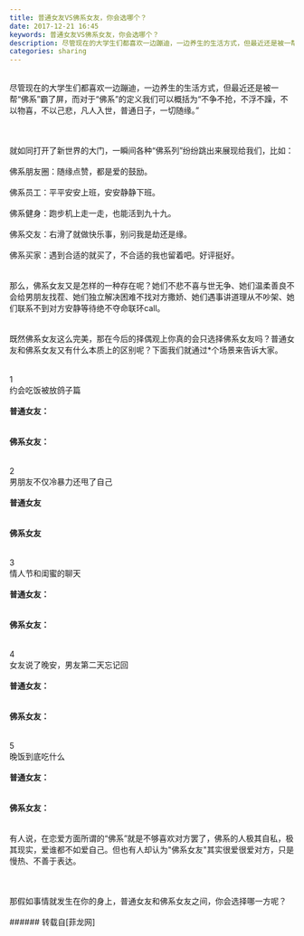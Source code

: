 ```yaml
---
title: 普通女友VS佛系女友，你会选哪个？
date: 2017-12-21 16:45
keywords: 普通女友VS佛系女友，你会选哪个？
description: 尽管现在的大学生们都喜欢一边蹦迪，一边养生的生活方式，但最近还是被一帮“佛系”霸了屏，而对于“佛系”的定义我们可以概括为“不争不抢，不浮不躁，不以物喜，不以己悲，凡人入世，普通日子，一切随缘。”就如同打开了新世界的大门，一瞬间各种“佛系列”纷纷跳出来展现给我们，比如：佛系朋友圈：随缘点赞，都是爱的鼓励。佛系员工：平平安安上班，安安静静下班。佛系健身：跑步机上走一走，也能活到九十九。佛系交友：右滑了就做快乐事，别问我是劫还是缘。佛系买家：遇到合适的就买了，不合适的我也留着吧。好评挺好。那么，佛系女友又是怎样的一种存在呢？她们不悲不喜与世无争、她们温柔善良不会给男朋友找茬、她们独立解决困难不找对方撒娇、她们遇事讲道理从不吵架、她们联系不到对方安静等待绝不夺命联环call。既然佛系女友这么完美，那在今后的择偶观上你真的会只选择佛系女友吗？普通女友和佛系女友又有什么本质上的区别呢？下面我们就通过*个场景来告诉大家。1约会吃饭被放鸽子篇普通女友：佛系女友：2男朋友不仅冷暴力还甩了自己普通女友佛系女友3情人节和闺蜜的聊天普通女友：佛系女友：4女友说了晚安，男友第二天忘记回普通女友：佛系女友：5晚饭到底吃什么普通女友：佛系女友：有人说，在恋爱方面所谓的“佛系”就是不够喜欢对方罢了，佛系的人极其自私，极其现实，爱谁都不如爱自己。但也有人却认为"佛系女友"其实很爱很爱对方，只是慢热、不善于表达。那假如事情就发生在你的身上，普通女友和佛系女友之间，你会选择哪一方呢？
categories: sharing
---
```

<td class="t_f" id="postmessage_1049152">

<br/>
<div align="left">尽管现在的大学生们都喜欢一边蹦迪，一边养生的生活方式，但最近还是被一帮“佛系”霸了屏，而对于“佛系”的定义我们可以概括为“不争不抢，不浮不躁，不以物喜，不以己悲，凡人入世，普通日子，一切随缘。”</div><br/>
<div align="center"><img alt="" border="0" class="zoom" data-cf-modified-95099b37c96a6ee5ad98c56e-="" file="https://mmbiz.qpic.cn/mmbiz_jpg/0ImgfyiaNXPaTbJaicYCguf9Q70yS4HGJulHz5yWclu4XxfjfDGZZhy3HHFwu5ye9BEoZ2SldwtmyUeqsrgBh5tw/640?wx_fmt=jpeg" id="aimg_w4n1n" lazyloadthumb="1" onclick="" onmouseover="" src="https://mmbiz.qpic.cn/mmbiz_jpg/0ImgfyiaNXPaTbJaicYCguf9Q70yS4HGJulHz5yWclu4XxfjfDGZZhy3HHFwu5ye9BEoZ2SldwtmyUeqsrgBh5tw/640?wx_fmt=jpeg"/></div><br/>
<br/>
<div align="left">就如同打开了新世界的大门，一瞬间各种“佛系列”纷纷跳出来展现给我们，比如：</div><br/>
<div align="left">佛系朋友圈：随缘点赞，都是爱的鼓励。</div><br/>
<div align="left">佛系员工：平平安安上班，安安静静下班。</div><br/>
<div align="left">佛系健身：跑步机上走一走，也能活到九十九。</div><br/>
<div align="left">佛系交友：右滑了就做快乐事，别问我是劫还是缘。</div><br/>
<div align="left">佛系买家：遇到合适的就买了，不合适的我也留着吧。好评挺好。</div><br/>
<div align="left"><img alt="" border="0" class="zoom" data-cf-modified-95099b37c96a6ee5ad98c56e-="" file="https://mmbiz.qpic.cn/mmbiz_jpg/0ImgfyiaNXPaTbJaicYCguf9Q70yS4HGJu7ShDo5mplic75z8XHsHVpicUPnyf9ENVxGQVia7OMAWK4UG666ZfR3nnQ/640?wx_fmt=jpeg" id="aimg_X454z" lazyloadthumb="1" onclick="" onmouseover="" src="https://mmbiz.qpic.cn/mmbiz_jpg/0ImgfyiaNXPaTbJaicYCguf9Q70yS4HGJu7ShDo5mplic75z8XHsHVpicUPnyf9ENVxGQVia7OMAWK4UG666ZfR3nnQ/640?wx_fmt=jpeg"/></div><br/>
<div align="left">那么，佛系女友又是怎样的一种存在呢？她们不悲不喜与世无争、她们温柔善良不会给男朋友找茬、她们独立解决困难不找对方撒娇、她们遇事讲道理从不吵架、她们联系不到对方安静等待绝不夺命联环call。</div><br/>
<div align="center"><img alt="" border="0" class="zoom" data-cf-modified-95099b37c96a6ee5ad98c56e-="" file="https://mmbiz.qpic.cn/mmbiz_jpg/0ImgfyiaNXPaTbJaicYCguf9Q70yS4HGJuFuE4Ifwy8qFNmGnQSmsSShb55fG8E2GGVhoibD8AMWqYYBjia19k5UKw/640?wx_fmt=jpeg" id="aimg_W61n8" lazyloadthumb="1" onclick="" onmouseover="" src="https://mmbiz.qpic.cn/mmbiz_jpg/0ImgfyiaNXPaTbJaicYCguf9Q70yS4HGJuFuE4Ifwy8qFNmGnQSmsSShb55fG8E2GGVhoibD8AMWqYYBjia19k5UKw/640?wx_fmt=jpeg"/></div><br/>
<div align="left">既然佛系女友这么完美，那在今后的择偶观上你真的会只选择佛系女友吗？普通女友和佛系女友又有什么本质上的区别呢？下面我们就通过*个场景来告诉大家。</div><br/>
<div align="center"><img alt="" border="0" class="zoom" data-cf-modified-95099b37c96a6ee5ad98c56e-="" file="https://mmbiz.qpic.cn/mmbiz_jpg/0ImgfyiaNXPaTbJaicYCguf9Q70yS4HGJunam5Qe6W8LCgwJ72a4HC832PM0bGSmx3mhUDuL8QRTH3RTLx9gjnMQ/640?wx_fmt=jpeg" id="aimg_muLG4" lazyloadthumb="1" onclick="" onmouseover="" src="https://mmbiz.qpic.cn/mmbiz_jpg/0ImgfyiaNXPaTbJaicYCguf9Q70yS4HGJunam5Qe6W8LCgwJ72a4HC832PM0bGSmx3mhUDuL8QRTH3RTLx9gjnMQ/640?wx_fmt=jpeg"/></div><br/>
<div align="left">1</div><div align="left">约会吃饭被放鸽子篇</div><br/>
<div align="left"><strong>普通女友：</strong></div><br/>
<div align="left"><img alt="" border="0" class="zoom" data-cf-modified-95099b37c96a6ee5ad98c56e-="" file="https://mmbiz.qpic.cn/mmbiz_png/0ImgfyiaNXPaTbJaicYCguf9Q70yS4HGJutDlg6YIo2K3Jic4MgMpmwWINWIXpEcJ7GqE88XPuAIndBSSkmkDQPhA/640?wx_fmt=png" id="aimg_mFPtF" lazyloadthumb="1" onclick="" onmouseover="" src="https://mmbiz.qpic.cn/mmbiz_png/0ImgfyiaNXPaTbJaicYCguf9Q70yS4HGJutDlg6YIo2K3Jic4MgMpmwWINWIXpEcJ7GqE88XPuAIndBSSkmkDQPhA/640?wx_fmt=png"/></div><div align="left"><img alt="" border="0" class="zoom" data-cf-modified-95099b37c96a6ee5ad98c56e-="" file="https://mmbiz.qpic.cn/mmbiz_png/0ImgfyiaNXPaTbJaicYCguf9Q70yS4HGJujISvRkTlQbhQhw7ocPv8w6eziafK8h6RQAsIKDlQfZiae6FBblibcVXFQ/640?wx_fmt=png" id="aimg_DiPfy" lazyloadthumb="1" onclick="" onmouseover="" src="https://mmbiz.qpic.cn/mmbiz_png/0ImgfyiaNXPaTbJaicYCguf9Q70yS4HGJujISvRkTlQbhQhw7ocPv8w6eziafK8h6RQAsIKDlQfZiae6FBblibcVXFQ/640?wx_fmt=png"/></div><br/>
<div align="left"><strong>佛系女友：</strong></div><br/>
<div align="center"><img alt="" border="0" class="zoom" data-cf-modified-95099b37c96a6ee5ad98c56e-="" file="https://mmbiz.qpic.cn/mmbiz_png/0ImgfyiaNXPaTbJaicYCguf9Q70yS4HGJu0jwmCUQcuCHO3ZQgKRK2nskHB534Gcib8kH05gL7sVxn59HiaR7zKibsg/640?wx_fmt=png" id="aimg_aF1Np" lazyloadthumb="1" onclick="" onmouseover="" src="https://mmbiz.qpic.cn/mmbiz_png/0ImgfyiaNXPaTbJaicYCguf9Q70yS4HGJu0jwmCUQcuCHO3ZQgKRK2nskHB534Gcib8kH05gL7sVxn59HiaR7zKibsg/640?wx_fmt=png"/></div><div align="left"><img alt="" border="0" class="zoom" data-cf-modified-95099b37c96a6ee5ad98c56e-="" file="https://mmbiz.qpic.cn/mmbiz_png/0ImgfyiaNXPaTbJaicYCguf9Q70yS4HGJukOeeqIfR9Z7OhbTASWz061grSA4KBtcgcCydkSLM4FhtkQ6qF3T4JQ/640?wx_fmt=png" id="aimg_eoxga" lazyloadthumb="1" onclick="" onmouseover="" src="https://mmbiz.qpic.cn/mmbiz_png/0ImgfyiaNXPaTbJaicYCguf9Q70yS4HGJukOeeqIfR9Z7OhbTASWz061grSA4KBtcgcCydkSLM4FhtkQ6qF3T4JQ/640?wx_fmt=png"/></div><br/>
<div align="left">2</div><div align="left">男朋友不仅冷暴力还甩了自己</div><br/>
<div align="left"><strong>普通女友</strong></div><br/>
<div align="left"><img alt="" border="0" class="zoom" data-cf-modified-95099b37c96a6ee5ad98c56e-="" file="https://mmbiz.qpic.cn/mmbiz_png/0ImgfyiaNXPaTbJaicYCguf9Q70yS4HGJuEpZgJKeoWQQtPjgvYjlZKgBcw1Eh7oty5q2Z8uLiaHXicHziaTb85YFRQ/640?wx_fmt=png" id="aimg_SgF88" lazyloadthumb="1" onclick="" onmouseover="" src="https://mmbiz.qpic.cn/mmbiz_png/0ImgfyiaNXPaTbJaicYCguf9Q70yS4HGJuEpZgJKeoWQQtPjgvYjlZKgBcw1Eh7oty5q2Z8uLiaHXicHziaTb85YFRQ/640?wx_fmt=png"/></div><div align="left"><img alt="" border="0" class="zoom" data-cf-modified-95099b37c96a6ee5ad98c56e-="" file="https://mmbiz.qpic.cn/mmbiz_png/0ImgfyiaNXPaTbJaicYCguf9Q70yS4HGJuNM2icwfCcR2KtMl6sHhDgnZNFV7fase5xBHqqWmoe4zGCW8KwLbg3aQ/640?wx_fmt=png" id="aimg_f3232" lazyloadthumb="1" onclick="" onmouseover="" src="https://mmbiz.qpic.cn/mmbiz_png/0ImgfyiaNXPaTbJaicYCguf9Q70yS4HGJuNM2icwfCcR2KtMl6sHhDgnZNFV7fase5xBHqqWmoe4zGCW8KwLbg3aQ/640?wx_fmt=png"/></div><br/>
<div align="left"><strong>佛系女友</strong></div><br/>
<div align="left"><img alt="" border="0" class="zoom" data-cf-modified-95099b37c96a6ee5ad98c56e-="" file="https://mmbiz.qpic.cn/mmbiz_png/0ImgfyiaNXPaTbJaicYCguf9Q70yS4HGJuRGzdyc7wcgcr7JpNWOOUIJjx6o3ERliaZwVj3Bpy3IlJRqYgmVemQfw/640?wx_fmt=png" id="aimg_nZzLh" lazyloadthumb="1" onclick="" onmouseover="" src="https://mmbiz.qpic.cn/mmbiz_png/0ImgfyiaNXPaTbJaicYCguf9Q70yS4HGJuRGzdyc7wcgcr7JpNWOOUIJjx6o3ERliaZwVj3Bpy3IlJRqYgmVemQfw/640?wx_fmt=png"/></div><div align="left"><img alt="" border="0" class="zoom" data-cf-modified-95099b37c96a6ee5ad98c56e-="" file="https://mmbiz.qpic.cn/mmbiz_png/0ImgfyiaNXPaTbJaicYCguf9Q70yS4HGJuv155VtsAcrJ9pkicnSNcQDFQF9U1mic9CWbtpccGd1Fib8sD8XRVEOvsA/640?wx_fmt=png" id="aimg_xNfu9" lazyloadthumb="1" onclick="" onmouseover="" src="https://mmbiz.qpic.cn/mmbiz_png/0ImgfyiaNXPaTbJaicYCguf9Q70yS4HGJuv155VtsAcrJ9pkicnSNcQDFQF9U1mic9CWbtpccGd1Fib8sD8XRVEOvsA/640?wx_fmt=png"/></div><br/>
<div align="left">3</div><div align="left">情人节和闺蜜的聊天</div><br/>
<div align="left"><strong>普通女友：</strong></div><br/>
<div align="left"><img alt="" border="0" class="zoom" data-cf-modified-95099b37c96a6ee5ad98c56e-="" file="https://mmbiz.qpic.cn/mmbiz_png/0ImgfyiaNXPaTbJaicYCguf9Q70yS4HGJuNbZGxkA0RS2KhnVIWaVu9BMbPdjxwTfluTvGyhESKn1sVibyMzWCcvw/640?wx_fmt=png" id="aimg_OeB0g" lazyloadthumb="1" onclick="" onmouseover="" src="https://mmbiz.qpic.cn/mmbiz_png/0ImgfyiaNXPaTbJaicYCguf9Q70yS4HGJuNbZGxkA0RS2KhnVIWaVu9BMbPdjxwTfluTvGyhESKn1sVibyMzWCcvw/640?wx_fmt=png"/></div><div align="left"><img alt="" border="0" class="zoom" data-cf-modified-95099b37c96a6ee5ad98c56e-="" file="https://mmbiz.qpic.cn/mmbiz_png/0ImgfyiaNXPaTbJaicYCguf9Q70yS4HGJu5NW3452r5cM0CFWjsrNQ7bZr3rNm2rtiblHsDxiaKaNBu7yXOvVEDdYw/640?wx_fmt=png" id="aimg_TXs80" lazyloadthumb="1" onclick="" onmouseover="" src="https://mmbiz.qpic.cn/mmbiz_png/0ImgfyiaNXPaTbJaicYCguf9Q70yS4HGJu5NW3452r5cM0CFWjsrNQ7bZr3rNm2rtiblHsDxiaKaNBu7yXOvVEDdYw/640?wx_fmt=png"/></div><br/>
<div align="left"><strong>佛系女友：</strong></div><br/>
<div align="left"><img alt="" border="0" class="zoom" data-cf-modified-95099b37c96a6ee5ad98c56e-="" file="https://mmbiz.qpic.cn/mmbiz_png/0ImgfyiaNXPaTbJaicYCguf9Q70yS4HGJu34TribO90aGHE1IwibvqhjHcf4AOIibicAA6aia7GYB6Aias2XIibPC5rMVkw/640?wx_fmt=png" id="aimg_A2NLW" lazyloadthumb="1" onclick="" onmouseover="" src="https://mmbiz.qpic.cn/mmbiz_png/0ImgfyiaNXPaTbJaicYCguf9Q70yS4HGJu34TribO90aGHE1IwibvqhjHcf4AOIibicAA6aia7GYB6Aias2XIibPC5rMVkw/640?wx_fmt=png"/></div><div align="left"><img alt="" border="0" class="zoom" data-cf-modified-95099b37c96a6ee5ad98c56e-="" file="https://mmbiz.qpic.cn/mmbiz_png/0ImgfyiaNXPaTbJaicYCguf9Q70yS4HGJuENP8P1XDx4nGVKjNZLg5yIOnCGmhADSySh1pT5IAZxV5r504Gf5mWg/640?wx_fmt=png" id="aimg_ykwkn" lazyloadthumb="1" onclick="" onmouseover="" src="https://mmbiz.qpic.cn/mmbiz_png/0ImgfyiaNXPaTbJaicYCguf9Q70yS4HGJuENP8P1XDx4nGVKjNZLg5yIOnCGmhADSySh1pT5IAZxV5r504Gf5mWg/640?wx_fmt=png"/></div><br/>
<div align="left">4</div><div align="left">女友说了晚安，男友第二天忘记回</div><br/>
<div align="left"><strong>普通女友：</strong></div><br/>
<div align="left"><img alt="" border="0" class="zoom" data-cf-modified-95099b37c96a6ee5ad98c56e-="" file="https://mmbiz.qpic.cn/mmbiz_png/0ImgfyiaNXPaTbJaicYCguf9Q70yS4HGJuA5rwlUOMN3kz3j9SicgPZZib1ibnJUISt2jOpH5dibibWichg7ibZ7XGH9tIg/640?wx_fmt=png" id="aimg_u3B44" lazyloadthumb="1" onclick="" onmouseover="" src="https://mmbiz.qpic.cn/mmbiz_png/0ImgfyiaNXPaTbJaicYCguf9Q70yS4HGJuA5rwlUOMN3kz3j9SicgPZZib1ibnJUISt2jOpH5dibibWichg7ibZ7XGH9tIg/640?wx_fmt=png"/></div><div align="left"><img alt="" border="0" class="zoom" data-cf-modified-95099b37c96a6ee5ad98c56e-="" file="https://mmbiz.qpic.cn/mmbiz_png/0ImgfyiaNXPaTbJaicYCguf9Q70yS4HGJuyAtJBEGtDINib6C2FZXxZPXU3SGe8XBMhibV2XP8g29HzlumPL7gYsOg/640?wx_fmt=png" id="aimg_cBzbf" lazyloadthumb="1" onclick="" onmouseover="" src="https://mmbiz.qpic.cn/mmbiz_png/0ImgfyiaNXPaTbJaicYCguf9Q70yS4HGJuyAtJBEGtDINib6C2FZXxZPXU3SGe8XBMhibV2XP8g29HzlumPL7gYsOg/640?wx_fmt=png"/></div><br/>
<div align="left"><strong>佛系女友：</strong></div><br/>
<div align="left"><img alt="" border="0" class="zoom" data-cf-modified-95099b37c96a6ee5ad98c56e-="" file="https://mmbiz.qpic.cn/mmbiz_png/0ImgfyiaNXPaTbJaicYCguf9Q70yS4HGJu8wawL9F2dq3bZp0VIe3pvGr1321xzBDYrhLkOshT7fcM4oZPrdKqwQ/640?wx_fmt=png" id="aimg_gLLve" lazyloadthumb="1" onclick="" onmouseover="" src="https://mmbiz.qpic.cn/mmbiz_png/0ImgfyiaNXPaTbJaicYCguf9Q70yS4HGJu8wawL9F2dq3bZp0VIe3pvGr1321xzBDYrhLkOshT7fcM4oZPrdKqwQ/640?wx_fmt=png"/></div><div align="left"><img alt="" border="0" class="zoom" data-cf-modified-95099b37c96a6ee5ad98c56e-="" file="https://mmbiz.qpic.cn/mmbiz_png/0ImgfyiaNXPaTbJaicYCguf9Q70yS4HGJuObOPokia9iaPGfDKG5d4SiamwO2ZsOmpcOOllOVgxXc6kvM38lya4svNQ/640?wx_fmt=png" id="aimg_i6ZL5" lazyloadthumb="1" onclick="" onmouseover="" src="https://mmbiz.qpic.cn/mmbiz_png/0ImgfyiaNXPaTbJaicYCguf9Q70yS4HGJuObOPokia9iaPGfDKG5d4SiamwO2ZsOmpcOOllOVgxXc6kvM38lya4svNQ/640?wx_fmt=png"/></div><br/>
<div align="left">5</div><div align="left">晚饭到底吃什么</div><br/>
<div align="left"><strong>普通女友：</strong></div><br/>
<div align="left"><img alt="" border="0" class="zoom" data-cf-modified-95099b37c96a6ee5ad98c56e-="" file="https://mmbiz.qpic.cn/mmbiz_png/0ImgfyiaNXPaTbJaicYCguf9Q70yS4HGJujmDQX8SSLRdIo3W18PoAjDnRIEd8cdFsVdSSQWGicqWHg7et5ar76Cw/640?wx_fmt=png" id="aimg_N70I1" lazyloadthumb="1" onclick="" onmouseover="" src="https://mmbiz.qpic.cn/mmbiz_png/0ImgfyiaNXPaTbJaicYCguf9Q70yS4HGJujmDQX8SSLRdIo3W18PoAjDnRIEd8cdFsVdSSQWGicqWHg7et5ar76Cw/640?wx_fmt=png"/></div><div align="left"><img alt="" border="0" class="zoom" data-cf-modified-95099b37c96a6ee5ad98c56e-="" file="https://mmbiz.qpic.cn/mmbiz_png/0ImgfyiaNXPaTbJaicYCguf9Q70yS4HGJua4GI7fRmJVCL18lTQuV9oPgV0oSuJ06FwhLRevib1GskpLyOMe9I8HQ/640?wx_fmt=png" id="aimg_zEerD" lazyloadthumb="1" onclick="" onmouseover="" src="https://mmbiz.qpic.cn/mmbiz_png/0ImgfyiaNXPaTbJaicYCguf9Q70yS4HGJua4GI7fRmJVCL18lTQuV9oPgV0oSuJ06FwhLRevib1GskpLyOMe9I8HQ/640?wx_fmt=png"/></div><br/>
<div align="left"><strong>佛系女友：</strong></div><br/>
<div align="center"><img alt="" border="0" class="zoom" data-cf-modified-95099b37c96a6ee5ad98c56e-="" file="https://mmbiz.qpic.cn/mmbiz_png/0ImgfyiaNXPaTbJaicYCguf9Q70yS4HGJuaF9sj6S8Ah3yDF9SqI0Wbkiauj5Z4RydpiabagmicK0zpybHsLw1mzW6g/640?wx_fmt=png" id="aimg_DE13z" lazyloadthumb="1" onclick="" onmouseover="" src="https://mmbiz.qpic.cn/mmbiz_png/0ImgfyiaNXPaTbJaicYCguf9Q70yS4HGJuaF9sj6S8Ah3yDF9SqI0Wbkiauj5Z4RydpiabagmicK0zpybHsLw1mzW6g/640?wx_fmt=png"/></div><br/>
<div align="left">有人说，在恋爱方面所谓的“佛系”就是不够喜欢对方罢了，佛系的人极其自私，极其现实，爱谁都不如爱自己。但也有人却认为"佛系女友"其实很爱很爱对方，只是慢热、不善于表达。</div><br/>
<div align="center"><img alt="" border="0" class="zoom" data-cf-modified-95099b37c96a6ee5ad98c56e-="" file="https://mmbiz.qpic.cn/mmbiz_jpg/0ImgfyiaNXPaTbJaicYCguf9Q70yS4HGJuvPNn9lUXLFOZqmWPrGtjWZFfibQ4raiaDr4GkMXRz4c7vZbWzRMTWcTA/640?wx_fmt=jpeg" id="aimg_lSLLZ" lazyloadthumb="1" onclick="" onmouseover="" src="https://mmbiz.qpic.cn/mmbiz_jpg/0ImgfyiaNXPaTbJaicYCguf9Q70yS4HGJuvPNn9lUXLFOZqmWPrGtjWZFfibQ4raiaDr4GkMXRz4c7vZbWzRMTWcTA/640?wx_fmt=jpeg"/></div><br/>
<br/>
<div align="left">那假如事情就发生在你的身上，普通女友和佛系女友之间，你会选择哪一方呢？</div><br/>
</td>
###### 转载自[菲龙网]